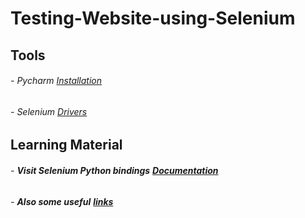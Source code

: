 # Testing-Website-using-Selenium
## Tools
###### - Pycharm [Installation](https://www.jetbrains.com/pycharm/download/#section=windows)
###### - Selenium [Drivers](https://www.selenium.dev/)
## Learning Material
###### - **Visit Selenium Python bindings** [**Documentation**](https://selenium-python.readthedocs.io/navigating.html#drag-and-drop)
###### - **Also some useful** [**links**](https://www.guru99.com/introduction-to-selenium.html)
